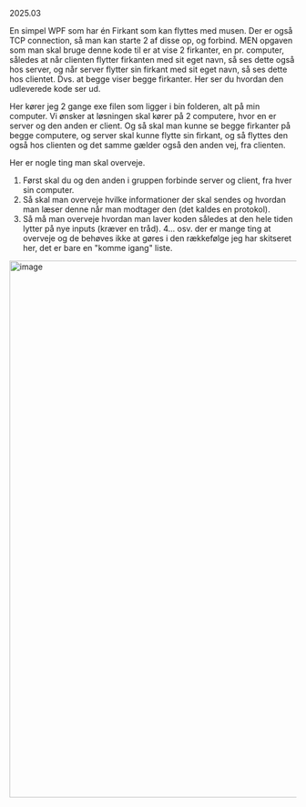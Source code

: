 2025.03

En simpel WPF som har én Firkant som kan flyttes med musen. Der er også TCP connection, så man
kan starte 2 af disse op, og forbind. MEN opgaven som man skal bruge denne kode til er at vise 2 firkanter, en pr. computer, 
således at når clienten flytter firkanten med sit eget navn, så ses dette også hos server, og når server flytter sin firkant med sit eget 
navn, så ses dette hos clientet. Dvs. at begge viser begge firkanter. Her ser du hvordan den udleverede kode ser ud.

Her kører jeg 2 gange exe filen som ligger i bin folderen, alt på min computer. Vi ønsker at løsningen skal kører på 2 computere, hvor en er
server og den anden er client. Og så skal man kunne se begge firkanter på begge computere, og server skal kunne flytte sin firkant, og så flyttes
den også hos clienten og det samme gælder også den anden vej, fra clienten.

Her er nogle ting man skal overveje.
1. Først skal du og den anden i gruppen forbinde server og client, fra hver sin computer.
2. Så skal man overveje hvilke informationer der skal sendes og hvordan man læser denne når man modtager den (det kaldes en protokol).
3. Så må man overveje hvordan man laver koden således at den hele tiden lytter på nye inputs (kræver en tråd).
4... osv. der er mange ting at overveje og de behøves ikke at gøres i den rækkefølge jeg har skitseret her, det er bare en "komme igang" liste.

<img width="944" alt="image" src="https://github.com/user-attachments/assets/5a3af35c-12d2-4b2f-8371-1194be72797a" />
